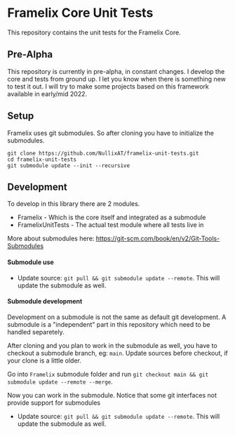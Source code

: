 # Framelix Core Unit Tests

This repository contains the unit tests for the Framelix Core.

## Pre-Alpha

This repository is currently in pre-alpha, in constant changes. I develop the core and tests from ground up. I let you know when there is something new to test it out. I will try to make some projects based on this framework available in early/mid 2022.


## Setup

Framelix uses git submodules. So after cloning you have to initialize the submodules.

    git clone https://github.com/NullixAT/framelix-unit-tests.git
    cd framelix-unit-tests
    git submodule update --init --recursive

## Development

To develop in this library there are 2 modules.
* Framelix - Which is the core itself and integrated as a submodule
* FramelixUnitTests - The actual test module where all tests live in

More about submodules here: https://git-scm.com/book/en/v2/Git-Tools-Submodules

#### Submodule use

* Update source:  `git pull && git submodule update --remote`. This will update the submodule as well.

#### Submodule development
Development on a submodule is not the same as default git development. A submodule is a "independent" part in this repository which need to be handled separetely.

After cloning and you plan to work in the submodule as well, you have to checkout a submodule branch, eg: `main`. Update sources before checkout, if your clone is a little older.

Go into `Framelix` submodule folder and run `git checkout main && git submodule update --remote --merge`.

Now you can work in the submodule. Notice that some git interfaces not provide support for submodules


* Update source:  `git pull && git submodule update --remote`. This will update the submodule as well.
